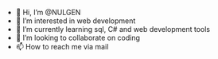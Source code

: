 - 👋 Hi, I’m @NULGEN
- 👀 I’m interested in web development
- 🌱 I’m currently learning sql, C# and web development tools
- 💞️ I’m looking to collaborate on coding
- 📫 How to reach me via mail

<!---
NULGEN/NULGEN is a ✨ special ✨ repository because its `README.md` (this file) appears on your GitHub profile.
You can click the Preview link to take a look at your changes.
--->
